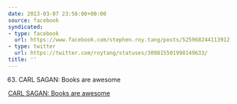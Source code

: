```yaml
---
date: 2013-03-07 23:58:00+00:00
source: facebook
syndicated:
- type: facebook
  url: https://www.facebook.com/stephen.roy.tang/posts/525968244113912
- type: twitter
  url: https://twitter.com/roytang/statuses/309815501998149633/
title: ''
---
```


63. CARL SAGAN: Books are awesome  

[CARL SAGAN: Books are awesome](http://zenpencils.com/comic/63-carl-sagan-books-are-awesome/)